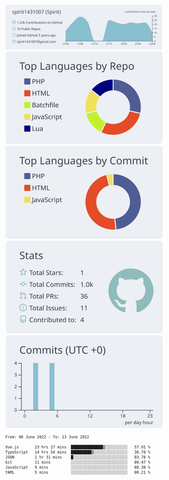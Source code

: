 [![](https://raw.githubusercontent.com/spirit1431007/spirit1431007/master/profile-summary-card-output/nord_bright/0-profile-details.svg)](https://git.io/spiritx)
[![](https://raw.githubusercontent.com/spirit1431007/spirit1431007/master/profile-summary-card-output/nord_bright/1-repos-per-language.svg)](https://git.io/spiritx) [![](https://raw.githubusercontent.com/spirit1431007/spirit1431007/master/profile-summary-card-output/nord_bright/2-most-commit-language.svg)](https://git.io/spiritx)
[![](https://raw.githubusercontent.com/spirit1431007/spirit1431007/master/profile-summary-card-output/nord_bright/3-stats.svg)](https://git.io/spiritx) [![](https://raw.githubusercontent.com/spirit1431007/spirit1431007/master/profile-summary-card-output/nord_bright/4-productive-time.svg)](https://git.io/spiritx)

<!--START_SECTION:waka-->

```text
From: 06 June 2022 - To: 13 June 2022

Vue.js       23 hrs 27 mins  ██████████████▒░░░░░░░░░░   57.91 %
TypeScript   14 hrs 54 mins  █████████▒░░░░░░░░░░░░░░░   36.78 %
JSON         1 hr 31 mins    █░░░░░░░░░░░░░░░░░░░░░░░░   03.78 %
Git          11 mins         ░░░░░░░░░░░░░░░░░░░░░░░░░   00.47 %
JavaScript   9 mins          ░░░░░░░░░░░░░░░░░░░░░░░░░   00.38 %
YAML         5 mins          ░░░░░░░░░░░░░░░░░░░░░░░░░   00.21 %
```

<!--END_SECTION:waka-->
